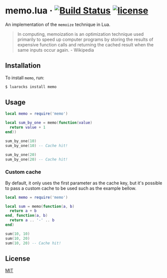 # memo.lua &middot; [![Build Status](https://travis-ci.org/EvandroLG/memo.lua.svg?branch=master)](https://travis-ci.org/EvandroLG/memo.lua) [![license](https://badgen.now.sh/badge/license/MIT)](./LICENSE)
An implementation of the `memoize` technique in Lua.

> In computing, memoization is an optimization technique used primarily to speed up computer programs by storing the results of expensive function calls and returning the cached result when the same inputs occur again. - Wikipedia

## Installation
To install `memo`, run:

```sh
$ luarocks install memo
```

## Usage
```lua
local memo = require('memo')

local sum_by_one = memo(function(value)
  return value + 1
end))

sum_by_one(10)
sum_by_one(10) -- Cache hit!

sum_by_one(20)
sum_by_one(20) -- Cache hit!
```

### Custom cache
By default, it only uses the first parameter as the cache key, but it's possible to pass a custom cache to be used such as the example bellow.

```lua
local memo = require('memo')

local sum = memo(function(a, b)
  return a + b
end, function(a, b)
  return a .. '-' .. b
end)

sum(10, 10)
sum(10, 20)
sum(10, 20) -- Cache hit!
```

## License
[MIT](./LICENSE)
